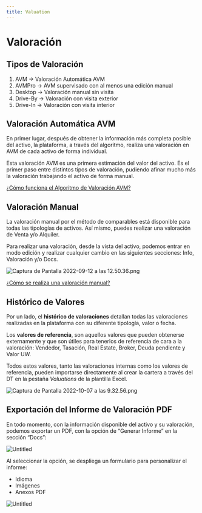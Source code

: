 ```yaml
---
title: Valuation
---
```

# Valoración

## Tipos de Valoración

1. AVM → Valoración Automática AVM
2. AVMPro → AVM supervisado con al menos una edición manual
3. Desktop → Valoración manual sin visita
4. Drive-By → Valoración con visita exterior
5. Drive-In → Valoración con visita interior

## Valoración Automática AVM

En primer lugar, después de obtener la información más completa posible del activo, la plataforma, a través del algoritmo, realiza una valoración en AVM de cada activo de forma individual.

Esta valoración AVM es una primera estimación del valor del activo. Es el primer paso entre distintos tipos de valoración, pudiendo afinar mucho más la valoración trabajando el activo de forma manual.

[¿Cómo funciona el Algoritmo de Valoración AVM?](https://www.notion.so/C-mo-funciona-el-Algoritmo-de-Valoraci-n-AVM-0c7f427acac545b2b9cc8a767c517105)

## Valoración Manual

La valoración manual por el método de comparables está disponible para todas las tipologías de activos. Así mismo, puedes realizar una valoración de Venta y/o Alquiler.

Para realizar una valoración, desde la vista del activo, podemos entrar en modo edición y realizar cualquier cambio en las siguientes secciones: Info, Valoración y/o Docs.

![Captura de Pantalla 2022-09-12 a las 12.50.36.png](/images/Valuation/Captura_de_Pantalla_2022-09-12_a_las_12.50.36.png)

[¿Cómo se realiza una valoración manual?](https://www.notion.so/C-mo-se-realiza-una-valoraci-n-manual-4bf15879e1404b70902cf2bc42bf8fc2)

## Histórico de Valores

Por un lado, el **histórico de valoraciones** detallan todas las valoraciones realizadas en la plataforma con su diferente tipología, valor o fecha.

Los **valores de referencia**, son aquellos valores que pueden obtenerse externamente y que son útiles para tenerlos de referencia de cara a la valoración: Vendedor, Tasación, Real Estate, Broker, Deuda pendiente y Valor UW.

Todos estos valores, tanto las valoraciones internas como los valores de referencia, pueden importarse directamente al crear la cartera a través del DT en la pestaña *Valuations* de la plantilla Excel.

![Captura de Pantalla 2022-10-07 a las 9.32.56.png](/images/Valuation/Captura_de_Pantalla_2022-10-07_a_las_9.32.56.png)

## Exportación del Informe de Valoración PDF

En todo momento, con la información disponible del activo y su valoración, podemos exportar un PDF, con la opción de “Generar Informe” en la sección “Docs”:

![Untitled](/images/Valuation/Untitled.png)

Al seleccionar la opción, se despliega un formulario para personalizar el informe:

- Idioma
- Imágenes
- Anexos PDF

![Untitled](/images/Valuation/Untitled%201.png)